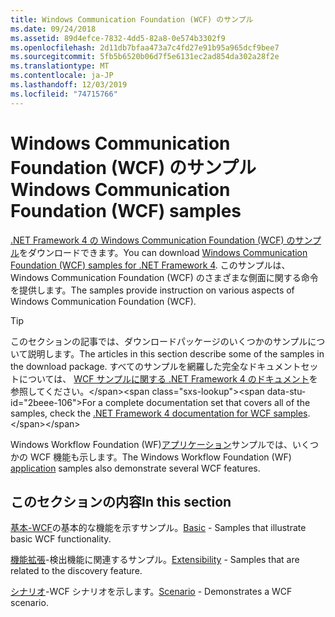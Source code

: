 ```yaml
---
title: Windows Communication Foundation (WCF) のサンプル
ms.date: 09/24/2018
ms.assetid: 89d4efce-7832-4dd5-82a8-0e574b3302f9
ms.openlocfilehash: 2d11db7bfaa473a7c4fd27e91b95a965dcf9bee7
ms.sourcegitcommit: 5fb5b6520b06d7f5e6131ec2ad854da302a28f2e
ms.translationtype: MT
ms.contentlocale: ja-JP
ms.lasthandoff: 12/03/2019
ms.locfileid: "74715766"
---
```

# <a name="windows-communication-foundation-wcf-samples"></a><span data-ttu-id="2beee-102">Windows Communication Foundation (WCF) のサンプル</span><span class="sxs-lookup"><span data-stu-id="2beee-102">Windows Communication Foundation (WCF) samples</span></span>

<span data-ttu-id="2beee-103">[.NET Framework 4 の Windows Communication Foundation (WCF) のサンプル](https://www.microsoft.com/download/details.aspx?id=21459)をダウンロードできます。</span><span class="sxs-lookup"><span data-stu-id="2beee-103">You can download [Windows Communication Foundation (WCF) samples for .NET Framework 4](https://www.microsoft.com/download/details.aspx?id=21459).</span></span> <span data-ttu-id="2beee-104">このサンプルは、Windows Communication Foundation (WCF) のさまざまな側面に関する命令を提供します。</span><span class="sxs-lookup"><span data-stu-id="2beee-104">The samples provide instruction on various aspects of Windows Communication Foundation (WCF).</span></span>
  
> [!TIP]
> <span data-ttu-id="2beee-105">このセクションの記事では、ダウンロードパッケージのいくつかのサンプルについて説明します。</span><span class="sxs-lookup"><span data-stu-id="2beee-105">The articles in this section describe some of the samples in the download package.</span></span> <span data-ttu-id="2beee-106">すべてのサンプルを網羅した完全なドキュメントセットについては、 [WCF サンプルに関する .NET Framework 4 のドキュメント](https://docs.microsoft.com/previous-versions/dotnet/netframework-4.0/dd483346(v%3dvs.100))を参照してください。</span><span class="sxs-lookup"><span data-stu-id="2beee-106">For a complete documentation set that covers all of the samples, check the [.NET Framework 4 documentation for WCF samples](https://docs.microsoft.com/previous-versions/dotnet/netframework-4.0/dd483346(v%3dvs.100)).</span></span>

<span data-ttu-id="2beee-107">Windows Workflow Foundation (WF)[アプリケーション](../../windows-workflow-foundation/samples/application.md)サンプルでは、いくつかの WCF 機能も示します。</span><span class="sxs-lookup"><span data-stu-id="2beee-107">The Windows Workflow Foundation (WF) [application](../../windows-workflow-foundation/samples/application.md) samples also demonstrate several WCF features.</span></span>
  
## <a name="in-this-section"></a><span data-ttu-id="2beee-108">このセクションの内容</span><span class="sxs-lookup"><span data-stu-id="2beee-108">In this section</span></span>  

<span data-ttu-id="2beee-109">[基本-WCF](basic.md)の基本的な機能を示すサンプル。</span><span class="sxs-lookup"><span data-stu-id="2beee-109">[Basic](basic.md) - Samples that illustrate basic WCF functionality.</span></span>  

<span data-ttu-id="2beee-110">[機能拡張](extensibility.md)-検出機能に関連するサンプル。</span><span class="sxs-lookup"><span data-stu-id="2beee-110">[Extensibility](extensibility.md) - Samples that are related to the discovery feature.</span></span>  

<span data-ttu-id="2beee-111">[シナリオ](scenario.md)-WCF シナリオを示します。</span><span class="sxs-lookup"><span data-stu-id="2beee-111">[Scenario](scenario.md) - Demonstrates a WCF scenario.</span></span>
